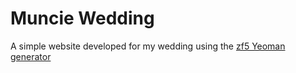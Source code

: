 # Muncie Wedding

A simple website developed for my wedding using the [zf5 Yeoman generator](https://github.com/juliancwirko/generator-zf5)
